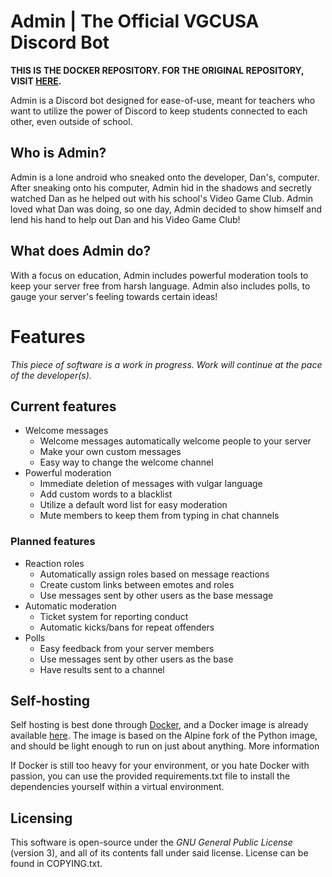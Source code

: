 # Admin | The Official VGCUSA Discord Bot

**THIS IS THE DOCKER REPOSITORY. FOR THE ORIGINAL REPOSITORY, VISIT [HERE](https://github.com/TheD4nM4n/admin).**

Admin is a Discord bot designed for ease-of-use, meant for teachers who want to utilize the power of Discord to keep
students connected to each other, even outside of school.

## Who is Admin?

Admin is a lone android who sneaked onto the developer, Dan's, computer. After sneaking onto his computer, Admin hid in
the shadows and secretly watched Dan as he helped out with his school's Video Game Club. Admin loved what Dan was doing,
so one day, Admin decided to show himself and lend his hand to help out Dan and his Video Game Club!

## What does Admin do?

With a focus on education, Admin includes powerful moderation tools to keep your server free from harsh language.
Admin also includes polls, to gauge your server's feeling towards certain ideas!

# Features

*This piece of software is a work in progress. Work will continue at the pace of the developer(s).*

## Current features

- Welcome messages
    - Welcome messages automatically welcome people to your server
    - Make your own custom messages
    - Easy way to change the welcome channel
- Powerful moderation
    - Immediate deletion of messages with vulgar language
    - Add custom words to a blacklist
    - Utilize a default word list for easy moderation
    - Mute members to keep them from typing in chat channels

### Planned features

- Reaction roles
    - Automatically assign roles based on message reactions
    - Create custom links between emotes and roles
    - Use messages sent by other users as the base message
- Automatic moderation
    - Ticket system for reporting conduct
    - Automatic kicks/bans for repeat offenders
- Polls
    - Easy feedback from your server members
    - Use messages sent by other users as the base
    - Have results sent to a channel
  
## Self-hosting
Self hosting is best done through [Docker](https://www.docker.com/), and a Docker image is already available
[here](https://hub.docker.com/r/thed4nm4n/admin). The image is based on the Alpine fork of the Python image,
and should be light enough to run on just about anything. More information

If Docker is still too heavy for your environment, or you hate Docker with passion, you can use the provided
requirements.txt file to install the dependencies yourself within a virtual environment.
## Licensing

This software is open-source under the *GNU General Public License* (version 3), and all of its contents fall under
said license. License can be found in COPYING.txt.
